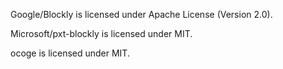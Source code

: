 Google/Blockly is licensed under Apache License (Version 2.0).

Microsoft/pxt-blockly is licensed under MIT.

ocoge is licensed under MIT.

